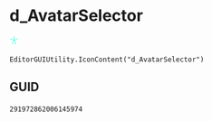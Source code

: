 # d_AvatarSelector
![](/img/d_AvatarSelector.png)

``` CSharp
EditorGUIUtility.IconContent("d_AvatarSelector")
```
## GUID
```
291972862006145974
```
